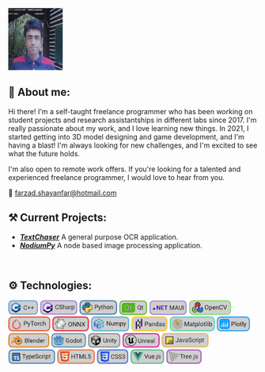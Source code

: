 <img src="./github_readme_files/farzad_shayanfar_github_profile_photo.jpg" width="110" height="125"/>

## 🐸 About me:

Hi there! I'm a self-taught freelance programmer who has been working on student projects and research assistantships in different labs since 2017. I'm really passionate about my work, and I love learning new things. In 2021, I started getting into 3D model designing and game development, and I'm having a blast! I'm always looking for new challenges, and I'm excited to see what the future holds.

I'm also open to remote work offers. If you're looking for a talented and experienced freelance programmer, I would love to hear from you.

📧 farzad.shayanfar@hotmail.com
</br>

## ⚒️ Current Projects:
+ ***[TextChaser](https://github.com/farzadshayanfar/textchaser)*** A general purpose OCR application.
+ ***[NodiumPy](https://github.com/farzadshayanfar/nodiumpy)*** A node based image processing application.
</br>

## ⚙️ Technologies:
<img src="github_readme_files/skill_shields/c++.png" height="30"> <img src="github_readme_files/skill_shields/csharp.png" height="30"> <img src="github_readme_files/skill_shields/python.png" height="30"> <img src="github_readme_files/skill_shields/qt.png" height="30"> <img src="github_readme_files/skill_shields/dotnet_maui.png" height="30"> <img src="github_readme_files/skill_shields/opencv.png" height="30"> <img src="github_readme_files/skill_shields/pytorch.png" height="30"> <img src="github_readme_files/skill_shields/onnx.png" height="30"> <img src="github_readme_files/skill_shields/numpy.png" height="30"> <img src="github_readme_files/skill_shields/pandas.png" height="30"> <img src="github_readme_files/skill_shields/matplotlib.png" height="30"> <img src="github_readme_files/skill_shields/plotly.png" height="30"> <img src="github_readme_files/skill_shields/blender.png" height="30"> <img src="github_readme_files/skill_shields/godot.png" height="30"> <img src="github_readme_files/skill_shields/unity.png" height="30"> <img src="github_readme_files/skill_shields/unreal.png" height="30"> <img src="github_readme_files/skill_shields/javascript.png" height="30"> <img src="github_readme_files/skill_shields/typescript.png" height="30"> <img src="github_readme_files/skill_shields/html5.png" height="30"> <img src="github_readme_files/skill_shields/css3.png" height="30"> <img src="github_readme_files/skill_shields/vue_js.png" height="30"> <img src="github_readme_files/skill_shields/tree_js.png" height="30">

</br>
